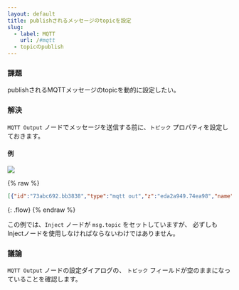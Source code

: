 ```yaml
---
layout: default
title: publishされるメッセージのtopicを設定
slug:
  - label: MQTT
    url: /#mqtt
  - topicのpublish
---
```


### 課題

publishされるMQTTメッセージのtopicを動的に設定したい。

### 解決

<code class="node">MQTT Output</code> ノードでメッセージを送信する前に、`トピック` プロパティを設定しておきます。

#### 例

![](/images/mqtt/set-publish-topic.png)

{% raw %}
~~~json
[{"id":"73abc692.bb3838","type":"mqtt out","z":"eda2a949.74ea98","name":"","topic":"","qos":"","retain":"","broker":"61de5090.0f5d9","x":410,"y":300,"wires":[]},{"id":"ef5a01ee.a940d","type":"inject","z":"eda2a949.74ea98","name":"kitchen temperature","topic":"sensors/kitchen/temperature","payload":"22","payloadType":"num","repeat":"","crontab":"","once":false,"x":250,"y":300,"wires":[["73abc692.bb3838"]]},{"id":"61de5090.0f5d9","type":"mqtt-broker","z":"","broker":"localhost","port":"1883","clientid":"","usetls":false,"compatmode":true,"keepalive":"60","cleansession":true,"willTopic":"","willQos":"0","willPayload":"","birthTopic":"","birthQos":"0","birthPayload":""}]
~~~
{: .flow}
{% endraw %}

この例では、<code class="node">Inject</code> ノードが `msg.topic` をセットしていますが、
必ずしもInjectノードを使用しなければならないわけではありません。

### 議論

<code class="node">MQTT Output</code> ノードの設定ダイアログの、
`トピック` フィールドが空のままになっていることを確認します。
